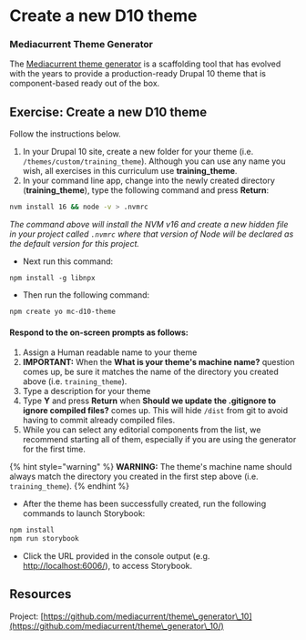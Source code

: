 # Create a new D10 theme

### Mediacurrent Theme Generator

The [Mediacurrent theme generator](https://github.com/mediacurrent/theme\_generator\_10) is a scaffolding tool that has evolved with the years to provide a production-ready Drupal 10 theme that is component-based ready out of the box.

## Exercise:  Create a new D10 theme

Follow the instructions below.

1. In your Drupal 10 site, create a new folder for your theme (i.e. `/themes/custom/training_theme`).  Although you can use any name you wish, all exercises in this curriculum use **training\_theme**.
2. In your command line app, change into the newly created directory (**training\_theme**),  type the following command and press **Return**:

```bash
nvm install 16 && node -v > .nvmrc
```

_The command above will install the NVM v16 and create a new hidden file in your project called `.nvmrc` where that version of Node will be declared as the default version for this project._

* Next run this command:&#x20;

```
npm install -g libnpx
```

* Then run the following command:

```bash
npm create yo mc-d10-theme
```

#### Respond to the on-screen prompts as follows:

1. Assign a Human readable name to your theme
2. **IMPORTANT:** When the **What is your theme's machine name?** question comes up, be sure it matches the name of the directory you created above (i.e. `training_theme`).
3. Type a description for your theme
4. Type **Y** and press **Return** when **Should we update the .gitignore to ignore compiled files?** comes up.  This will hide `/dist` from git to avoid having to commit already compiled files.
5. While you can select any editorial components from the list, we recommend starting all of them, especially if you are using the generator for the first time.

{% hint style="warning" %}
**WARNING:** The theme's machine name should always match the directory you created in the first step above (i.e. `training_theme`).
{% endhint %}

* After the theme has been successfully created, run the following commands to launch Storybook:

```bash
npm install
npm run storybook
```

* Click the URL provided in the console output (e.g. [http://localhost:6006/](http://localhost:6006/)), to access Storybook.

## Resources

Project: [https://github.com/mediacurrent/theme\_generator\_10](https://github.com/mediacurrent/theme\_generator\_10/)
